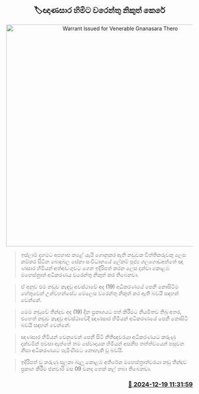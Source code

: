 <p align='center'><b><h2 align='center' title='Warrant Issued for Venerable Gnanasara Thero'>🏷ඥා​ණසාර හිමිට වරෙන්තු නිකුත් කෙරේ</h2></b></p>
<p align='center'><img src='https://helakuru.sgp1.cdn.digitaloceanspaces.com/esana/images/lib/gnasara-thero-media.jpg' width='600' alt='Warrant Issued for Venerable Gnanasara Thero'></p>

> ඉස්ලාම් දහමට අපහාස කළේ යැයි ගොනුකර ඇති නඩුවක විත්තිකරුවකු ලෙස නම්කර සිටින බොදුබල සේනා සංවිධානයේ ලේකම් පූජ්‍ය ගලගොඩඅත්තේ ඥා​ණසාර හිමියන් අත්අඩංගුවට ගෙන ඉදිරිපත් කරන ලෙස දන්වා කොළඹ මහෙස්ත්‍රාත් අධිකරණය වරෙන්තු නිකුත් කර තිබෙනවා.

> ඒ අනුව එම නඩුව කැඳවූ අවස්ථාවේ අද (19) අධිකරණයේ පෙනී නොසිටීම හේතුවෙන් උන්වහන්සේට මෙලෙස වරෙන්තු නිකුත් කර ඇති බවයි සඳහන් වෙන්නේ.

> මෙම නඩුවේ තීන්දුව අද (19) දින ප්‍රකාශයට පත් කිරීමට නියමිතව තිබු අතර, එහෙත් නඩුව කැඳවූ අවස්ථාවේදී ඥා​ණසාර හිමියන් අධිකරණයේ පෙනී නොසිටි බවයි සඳහන් වෙන්නේ.

> ඥා​ණසාර හිමියන් වෙනුවෙන් පෙනී සිටි නීතිඥවරයා අධිකරණයට කරුණු දක්වමින් පවසා ඇත්​තේ තම සේවාදායක හිමියන් අසනීප තත්ත්වයෙන් පසුවන නිසා අධිකරණයට පැමිණීමට නොහැකි වූ බවයි.

> ඉදිරිපත් වූ කරුණු සලකා බැලූ කොළඹ අතිරේක මහෙස්ත්‍රාත්වරයා නඩු තීන්දුව ප්‍රකාශ කිරීම ජනවාරි මස 09 වනදා තෙක් කල් තබා තිබෙනවා.



<h3 align='right'><a href='https://www.helakuru.lk/esana/p/106007/'>📅 2024-12-19 11:31:59</a></h3>
